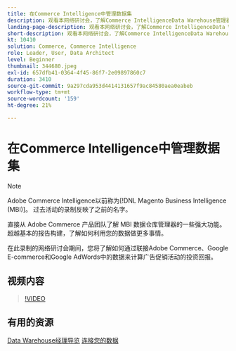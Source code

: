 ```yaml
---
title: 在Commerce Intelligence中管理数据集
description: 观看本网络研讨会，了解Commerce IntelligenceData Warehouse管理器的一些强大功能。
landing-page-description: 观看本网络研讨会，了解Commerce IntelligenceData Warehouse管理器的一些强大功能。
short-description: 观看本网络研讨会，了解Commerce IntelligenceData Warehouse管理器的一些强大功能。
kt: 10410
solution: Commerce, Commerce Intelligence
role: Leader, User, Data Architect
level: Beginner
thumbnail: 344680.jpeg
exl-id: 657dfb41-0364-4f45-86f7-2e09897860c7
duration: 3410
source-git-commit: 9a297cda953d4414131657f9ac84580aea0eabeb
workflow-type: tm+mt
source-wordcount: '159'
ht-degree: 21%

---
```


# 在Commerce Intelligence中管理数据集

>[!NOTE]
>
>Adobe Commerce Intelligence以前称为[!DNL Magento Business Intelligence (MBI)]。 过去活动的录制反映了之前的名字。

直接从 Adobe Commerce 产品团队了解 MBI 数据仓库管理器的一些强大功能。超越基本的报告构建，了解如何利用您的数据做更多事情。

在此录制的网络研讨会期间，您将了解如何通过联接Adobe Commerce、Google E-commerce和Google AdWords中的数据来计算广告促销活动的投资回报。

## 视频内容

>[!VIDEO](https://video.tv.adobe.com/v/344680?quality=12&learn=on)

## 有用的资源

[Data Warehouse经理导览](https://experienceleague.adobe.com/docs/commerce-business-intelligence/mbi/analyze/warehouse-manager/tour-dwm.html?lang=zh-Hans)
[连接您的数据](https://experienceleague.adobe.com/docs/commerce-business-intelligence/mbi/analyze/connecting/connecting-data.html?lang=zh-Hans)
